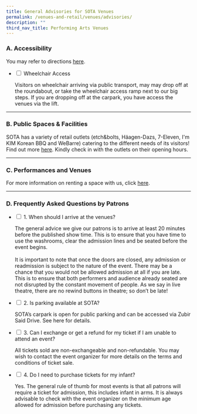 ```yaml
---
title: General Advisories for SOTA Venues
permalink: /venues-and-retail/venues/advisories/
description: ""
third_nav_title: Performing Arts Venues
---
```

### A. Accessibility

You may refer to directions&nbsp;[here](/contact-us).

<ul class="jekyllcodex_accordion">
  <li>
    <input id="accordion1" type="checkbox">
    <label for="accordion1">Wheelchair Access</label>
    <div>
      <p>Visitors on wheelchair arriving via public transport, may may drop off at the roundabout, or take the wheelchair access ramp next to our big steps. If you are dropping off at the carpark, you have access the venues via the lift.</p>
    </div>
	</li>  
</ul>
<hr>

### B. Public Spaces &amp; Facilities

SOTA has a variety of retail outlets (etch&amp;bolts, Häagen-Dazs, 7-Eleven, I'm KIM Korean BBQ and WeBarre) catering to the different needs of its visitors! Find out more&nbsp;[here](/venues-and-retail/retail). Kindly check in with the outlets on their opening hours.
<hr>

### C. Performances and Venues

For more information on renting a space with us, click&nbsp;[here](/venues-and-retail/).

<hr>

### D. Frequently Asked Questions by Patrons

<ul class="jekyllcodex_accordion">
  <li>
    <input id="accordion2" type="checkbox">
    <label for="accordion2">1. When should I arrive at the venues?</label>
    <div>
      <p>The general advice we give our patrons is to arrive at least 20 minutes before the published show time. This is to ensure that you have time to use the washrooms, clear the admission lines and be seated before the event begins.<br><br>
It is important to note that once the doors are closed, any admission or readmission is subject to the nature of the event. There may be a chance that you would not be allowed admission at all if you are late. This is to ensure that both performers and audience already seated are not disrupted by the constant movement of people. As we say in live theatre, there are no rewind buttons in theatre; so don’t be late!</p>
    </div>
	</li>  
	<li>
    <input id="accordion3" type="checkbox">
    <label for="accordion3">2. Is parking available at SOTA?</label>
    <div>
      <p>SOTA’s carpark is open for public parking and can be accessed via Zubir Said Drive. See here for details.</p>
    </div>
	</li>  
	<li>
    <input id="accordion4" type="checkbox">
    <label for="accordion4">3. Can I exchange or get a refund for my ticket if I am unable to attend an event?</label>
    <div>
      <p>All tickets sold are non-exchangeable and non-refundable. You may wish to contact the event organizer for more details on the terms and conditions of ticket sale.</p>
    </div>
	</li>  
	<li>
    <input id="accordion5" type="checkbox">
    <label for="accordion5">4. Do I need to purchase tickets for my infant?</label>
    <div>
      <p>Yes. The general rule of thumb for most events is that all patrons will require a ticket for admission, this includes infant in arms. It is always advisable to check with the event organizer on the minimum age allowed for admission before purchasing any tickets.</p>
    </div>
	</li>  
</ul>